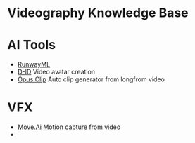 # Videography Knowledge Base


# AI Tools
- [RunwayML](https://runwayml.com)
- [D-ID](https://www.d-id.com/creative-reality-studio/) Video avatar creation
- [Opus Clip](https://www.opus.pro) Auto clip generator from longfrom video


# VFX
- [Move.Ai](https://www.move.ai) Motion capture from video
- 

